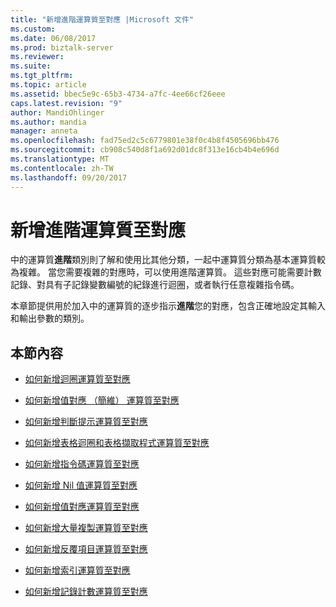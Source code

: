 ```yaml
---
title: "新增進階運算質至對應 |Microsoft 文件"
ms.custom: 
ms.date: 06/08/2017
ms.prod: biztalk-server
ms.reviewer: 
ms.suite: 
ms.tgt_pltfrm: 
ms.topic: article
ms.assetid: bbec5e9c-65b3-4734-a7fc-4ee66cf26eee
caps.latest.revision: "9"
author: MandiOhlinger
ms.author: mandia
manager: anneta
ms.openlocfilehash: fad75ed2c5c6779801e38f0c4b8f4505696bb476
ms.sourcegitcommit: cb908c540d8f1a692d01dc8f313e16cb4b4e696d
ms.translationtype: MT
ms.contentlocale: zh-TW
ms.lasthandoff: 09/20/2017
---
```

# <a name="adding-advanced-functoids-to-a-map"></a>新增進階運算質至對應
中的運算質**進階**類別則了解和使用比其他分類，一起中運算質分類為基本運算質較為複雜。 當您需要複雜的對應時，可以使用進階運算質。 這些對應可能需要計數記錄、對具有子記錄變數編號的紀錄進行迴圈，或者執行任意複雜指令碼。  
  
 本章節提供用於加入中的運算質的逐步指示**進階**您的對應，包含正確地設定其輸入和輸出參數的類別。  
  
## <a name="in-this-section"></a>本節內容  
  
-   [如何新增迴圈運算質至對應](../core/how-to-add-looping-functoids-to-a-map.md)  
  
-   [如何新增值對應 （簡維） 運算質至對應](../core/how-to-add-value-mapping-flattening-functoids-to-a-map.md)  
  
-   [如何新增判斷提示運算質至對應](../core/how-to-add-assert-functoids-to-a-map.md)  
  
-   [如何新增表格迴圈和表格擷取程式運算質至對應](../core/how-to-add-table-looping-and-table-extractor-functoids-to-a-map.md)  
  
-   [如何新增指令碼運算質至對應](../core/how-to-add-scripting-functoids-to-a-map.md)  
  
-   [如何新增 Nil 值運算質至對應](../core/how-to-add-nil-value-functoids-to-a-map.md)  
  
-   [如何新增值對應運算質至對應](../core/how-to-add-value-mapping-functoids-to-a-map.md)  
  
-   [如何新增大量複製運算質至對應](../core/how-to-add-mass-copy-functoids-to-a-map.md)  
  
-   [如何新增反覆項目運算質至對應](../core/how-to-add-iteration-functoids-to-a-map.md)  
  
-   [如何新增索引運算質至對應](../core/how-to-add-index-functoids-to-a-map.md)  
  
-   [如何新增記錄計數運算質至對應](../core/how-to-add-record-count-functoids-to-a-map.md)